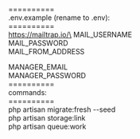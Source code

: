 ==========\
.env.example (rename to .env):\
==========\
https://mailtrap.io/\
MAIL_USERNAME\
MAIL_PASSWORD\
MAIL_FROM_ADDRESS

MANAGER_EMAIL\
MANAGER_PASSWORD\
==========\
commands:\
==========\
php artisan migrate:fresh --seed\
php artisan storage:link\
php artisan queue:work
